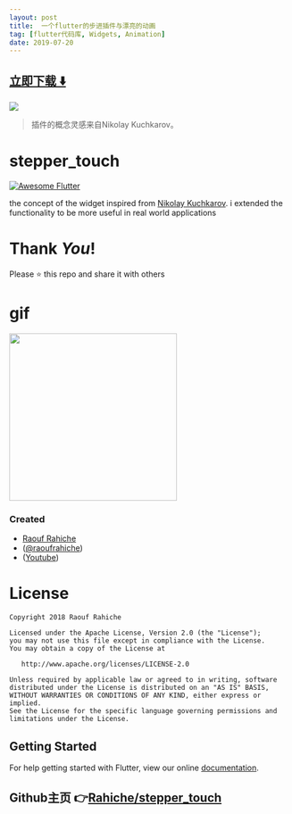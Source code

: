 ```yaml
---
layout: post
title:  一个flutter的步进插件与漂亮的动画
tag: [flutter代码库, Widgets, Animation]
date: 2019-07-20
---
```


 


## [立即下载 ️⬇️ ](https://codeload.github.com/Rahiche/stepper_touch/zip/master) 


 
![](https://flutterawesome.com/content/images/2019/07/stepper_touch.gif)
 
>
> 插件的概念灵感来自Nikolay Kuchkarov。
>

 
# stepper_touch
<a href="https://stackoverflow.com/questions/tagged/flutter?sort=votes">
   <img alt="Awesome Flutter" src="https://img.shields.io/badge/Awesome-Flutter-blue.svg?longCache=true&style=flat-square" />
</a>

 the concept of the widget inspired
 from [Nikolay Kuchkarov](https://dribbble.com/shots/3368130-Stepper-Touch).
 i extended  the functionality to be more useful in real world applications

# Thank _You_!
Please :star: this repo and share it with others

# gif
<img src="https://github.com/Rahiche/stepper_touch/blob/master/gif/steppergif.gif?raw=true" width="300"/>

### Created

* [Raouf Rahiche](https://github.com/Rahiche)
* ([@raoufrahiche](https://twitter.com/raoufrahiche))
* ([Youtube](https://www.youtube.com/channel/UCal0wCIwkxiKcrYPvBS6RiA))

# License

    Copyright 2018 Raouf Rahiche

    Licensed under the Apache License, Version 2.0 (the "License");
    you may not use this file except in compliance with the License.
    You may obtain a copy of the License at

       http://www.apache.org/licenses/LICENSE-2.0

    Unless required by applicable law or agreed to in writing, software
    distributed under the License is distributed on an "AS IS" BASIS,
    WITHOUT WARRANTIES OR CONDITIONS OF ANY KIND, either express or implied.
    See the License for the specific language governing permissions and
    limitations under the License.

## Getting Started

For help getting started with Flutter, view our online
[documentation](https://flutter.io/).

## Github主页 👉[Rahiche/stepper_touch](http://github.com/Rahiche/stepper_touch)